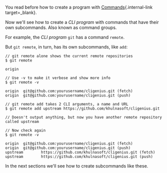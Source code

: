 You read before how to create a program with [Commands](../commands/index.md){.internal-link target=_blank}.

Now we'll see how to create a *CLI program* with commands that have their own subcommands. Also known as command groups.

For example, the *CLI program* `git` has a command `remote`.

But `git remote`, in turn, has its own subcommands, like `add`:

<div class="termy">

```console
// git remote alone shows the current remote repositories
$ git remote

origin

// Use -v to make it verbose and show more info
$ git remote -v

origin  git@github.com:yourusername/cligenius.git (fetch)
origin  git@github.com:yourusername/cligenius.git (push)

// git remote add takes 2 CLI arguments, a name and URL
$ git remote add upstream https://github.com/khulnasoft/cligenius.git

// Doesn't output anything, but now you have another remote repository called upstream

// Now check again
$ git remote -v

origin  git@github.com:yourusername/cligenius.git (fetch)
origin  git@github.com:yourusername/cligenius.git (push)
upstream        https://github.com/khulnasoft/cligenius.git (fetch)
upstream        https://github.com/khulnasoft/cligenius.git (push)
```

</div>

In the next sections we'll see how to create subcommands like these.
